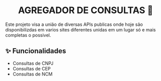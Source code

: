 <h1 align="center">AGREGADOR DE CONSULTAS 🚀</h1>

Este projeto visa a união de diversas APIs publicas onde hoje são disponibilizdas em varios sites diferentes unidas em um lugar só
e mais completas o possivel.

## ✨ Funcionalidades

- Consultas de CNPJ
- Consultas de CEP
- Consultas de NCM